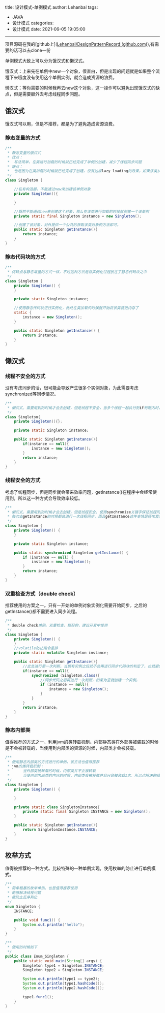 title: 设计模式-单例模式
author: Lehanbal
tags:
  - JAVA
  - 设计模式
categories:
  - 设计模式
date: 2021-06-05 19:05:00
---
项目源码在我的[github上]([Lehanbal/DesignPatternRecord (github.com)](https://github.com/Lehanbal/DesignPatternRecord)),有需要的话可以去clone一份

单例模式大致上可以分为饿汉式和懒汉式。

饿汉式：上来先在单例中new一个对象，很直白，但是出现的问题就是如果整个流程下来哦度没有使用这个单例实例，就会造成资源的浪费。

懒汉式：等你需要的时候我再去new这个对象，这一操作可以避免出现饿汉式的缺点，但是需要额外去考虑线程同步问题。

## 饿汉式

饿汉式可以用，但是不推荐，都是为了避免造成资源浪费。

### 静态变量的方式

```java
/**
 * 静态变量的俄汉式
 * 优点：
 *  写法简单，在类进行加载的时候就已经完成了单例的创建，减少了线程同步问题
 * 缺点：
 *  也是因为在类加载的时候就已经完成了创建，没有达成lazy loading的效果，如果该类从头到尾没用过，就造成了内存浪费
 */
class Singleton {

    //私有构造器，不能通过new来创建该单例对象
    private Singleton(){

    }

    //既然不能通过new来创建这个对象，那么在该类进行加载的时候就创建一个该单例
    private static final Singleton instance = new Singleton();

    //创建了该对象，对外提供一个公共的获取该类对象的方法即可。
    public static Singleton getInstance(){
        return instance;
    }
}
```

### 静态代码块的方式

```java
/**
 * 优缺点与静态常量的方式一样，不过这种方法是将实例化过程放在了静态代码块之中
 */
class Singleton {
    private Singleton() {
    }

    private static Singleton instance;

    //使用静态代码块进行实例化，此处在类加载的时候就开始将该类装进内存了
    static {
        instance = new Singleton();
    }

    public static Singleton getInstance() {
        return instance;
    }
}
```

## 懒汉式

### 线程不安全的方式

没有考虑同步的话，很可能会导致产生很多个实例对象，为此需要考虑synchronized等同步情况。

```java
/**
 * 懒汉式，需要用到的时候才会去创建，但是线程不安全，当多个线程一起执行到if判断内时，就会产生多个实例，并不能保证单例
 */
class Singleton{
    private Singleton(){};

    private static Singleton instance;

    public static Singleton getInstance(){
        if(instance == null){
            instance = new Singleton();
        }
        return instance;
    }
}
```

### 线程安全的方式

考虑了线程同步，但是同步就会带来效率问题，getInstance()在程序中会经常使用到，所以这一种方式会导致效率较低。

```java
/**
 * 懒汉式，需要用到的时候才会去创建，但是线程安全，使用synchronize关键字保证线程同步，但是这带来了效率问题，
 * 每次去getInstance的时候都会进行一次线程同步，而且getInstance这件事情是经常发生的
 */
class Singleton {
    private Singleton() {
    }

    private static Singleton instance;

    public static synchronized Singleton getInstance() {
        if (instance == null) {
            instance = new Singleton();
        }
        return instance;
    }
}
```

### 双重检查方式（double check）

推荐使用的方案之一。只有一开始的单例对象实例化需要开始同步，之后的getInstance()都不需要进入同步流程。

```java
/**
 * double check单例。双重检查，挺好的，建议开发中使用
 */
class Singleton {
    private Singleton() {
    }
    //volatile防止指令重排
    private static volatile Singleton instance;

    public static Singleton getInstance(){
        //此处进行第一次判断，当拥有实例之后就不会再进行同步代码块的判定了，也就避免了效率问题
        if(instance == null){
            synchronized (Singleton.class){
                //同步代码之后再进行一次判断，如果为空就创建一个实例。
                if (instance == null){
                    instance = new Singleton();
                }
            }
        }
        return instance;
    }
}
```

### 静态内部类

值得推荐的方式之一，利用jvm的类转载机制，内部静态类在外部类被装载的时候是不会被转载的，当使用到内部类的资源的时候，内部类才会被装载。

```java
/**
 * 使用静态内部类的方式进行的单例，该方法也值得推荐
 * jvm的类转载机制：
 *      当外部类被转载的时候，内部类并不会被转载
 *      当使用到内部类的内容的时候，内部类会被转载并且只会被装载1次，所以也解决的线程同步的问题
 */
class Singleton {
    private Singleton() {

    }

    private static class SingletonInstance{
        private static final Singleton INSTANCE = new Singleton();
    }

    public static Singleton getInstance(){
        return SingletonInstance.INSTANCE;
    }
}
```

## 枚举方式

值得被推荐的一种方式。比较特殊的一种单例实现，使用枚举的防止进行单例模式。

```java
/**
 * 简单粗暴的枚举单例，也是值得推荐使用
 * 能够解决线程问题
 * 能防止反序列化
 */
enum Singleton {
    INSTANCE;

    public void func1() {
        System.out.println("hello");
    }
}

/**
 * 使用的时候如下
 */
public class Enum_Singleton {
    public static void main(String[] args) {
        Singleton type1 = Singleton.INSTANCE;
        Singleton type2 = Singleton.INSTANCE;

        System.out.println(type1 == type2);
        System.out.println(type1.hashCode());
        System.out.println(type2.hashCode());

        type1.func1();
    }
}
```

